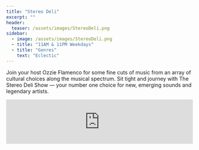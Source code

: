 ```yaml
---
title: "Stereo Deli"
excerpt: ""
header:
  teaser: /assets/images/StereoDeli.png
sidebar:
  - image: /assets/images/StereoDeli.png
  - title: "11AM & 11PM Weekdays"
  - title: "Genres"
    text: "Eclectic"
---
```


Join your host Ozzie Flamenco for some fine cuts of music from an array of cultural choices along the musical spectrum. Sit tight and journey with The Stereo Deli Show — your number one choice for new, emerging sounds and legendary artists.

<iframe width="100%" height="120" src="https://www.mixcloud.com/widget/iframe/?hide_cover=1&feed=%2Fozzradioflamenco10%2F" frameborder="0" ></iframe>
